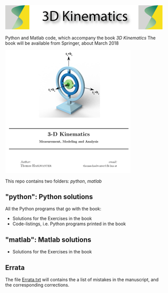 ![Title](images/title.png)

Python and Matlab code, which accompany the book *3D Kinematics*
The book will be available from Springer, about March 2018

<img src="images/cover.png" alt="Cover" width="400px"/>

This repo contains two folders: *python*, *matlab*


## "python": Python solutions
All the Python programs that go with the book:
- Solutions for the Exercises in the book
- Code-listings, i.e. Python programs printed in the book

## "matlab": Matlab solutions
- Solutions for the Exercises in the book

## Errata
The file [Errata.txt](Errata.pdf) will contains the a list of mistakes in the manuscript, and
the corresponding corrections.
